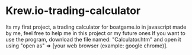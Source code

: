 # Krew.io-trading-calculator
Its my first project, a trading calculator for boatgame.io in javascript made by me, feel free to help me in this project or my future ones
If you want to use the program, download the file named: "Calculator.htm" and open it using "open as" => [your web browser (example: google chrome)].
